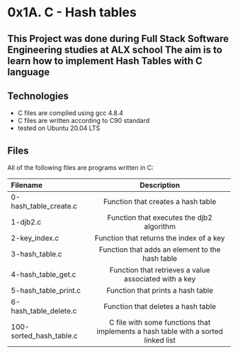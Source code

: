 # 0x1A. C - Hash tables
## This Project was done during Full Stack Software Engineering studies at ALX school The aim is to learn how to implement Hash Tables with C language

## Technologies
* C files are complied using gcc 4.8.4
* C files are written according to C90 standard
* tested on Ubuntu 20.04 LTS
## Files
All of the following files are programs written in C:

|Filename|	Description|
|:---------|:---------:|
|0-hash_table_create.c|	Function that creates a hash table|
|1-djb2.c	|Function that executes the djb2 algorithm|
|2-key_index.c|	Function that returns the index of a key|
|3-hash_table.c|	Function that adds an element to the hash table|
|4-hash_table_get.c|	Function that retrieves a value associated with a key|
|5-hash_table_print.c|	Function that prints a hash table|
|6-hash_table_delete.c|	Function that deletes a hash table|
|100-sorted_hash_table.c|	C file with some functions that implements a hash table with a sorted linked list|
